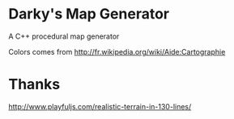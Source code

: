 # Darky's Map Generator
A C++ procedural map generator

Colors comes from http://fr.wikipedia.org/wiki/Aide:Cartographie

# Thanks
http://www.playfuljs.com/realistic-terrain-in-130-lines/


